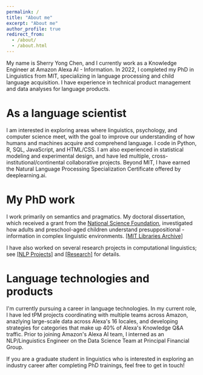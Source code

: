 ```yaml
---
permalink: /
title: "About me"
excerpt: "About me"
author_profile: true
redirect_from: 
  - /about/
  - /about.html
---
```



My name is Sherry Yong Chen, and I currently work as a Knowledge Engineer at Amazon Alexa AI - Information. In 2022, I completed my PhD in Linguistics from MIT, specializing in language processing and child language acquisition. I have experience in technical product management and data analyses for language products. 

As a language scientist
======
I am interested in exploring areas where linguistics, psychology, and computer science meet, with the goal to improve our understanding of how humans and machines acquire and comprehend language. I code in Python, R, SQL, JavaScript, and HTML/CSS. I am also experienced in statistical modeling and experimental design, and have led multiple, cross-institutional/continental collaborative projects. Beyond MIT, I have earned the Natural Language Processing Specialization Certificate offered by deeplearning.ai. 

My PhD work
======
I work primarily on semantics and pragmatics. My doctoral dissertation, which received a grant from the <a href="https://www.nsf.gov/awardsearch/showAward?AWD_ID=2140399">National Science Foundation</a>, investigated how adults and preschool-aged children understand presuppositional - information in complex linguistic environments. <a href="https://dspace.mit.edu/handle/1721.1/147224">[MIT Libraries Archive]</a>

I have also worked on several research projects in computational linguistics; see <a href="https://linguistsherry.github.io/nlp/">[NLP Projects]</a> and <a href="https://linguistsherry.github.io/research/">[Research]</a> for details. 

Language technologies and products
======
I'm currently pursuing a career in language technologies. In my current role, I have led tPM projects coordinating with multiple teams across Amazon,  anazlying large-scale data across Alexa's 16 locales, and developing strategies for categories that make up 40% of Alexa's Knowledge Q&A traffic. Prior to joining Amazon's Alexa AI team, I interned as an NLP/Linguistics Engineer on the Data Science Team at Principal Financial Group. 

If you are a graduate student in linguistics who is interested in exploring an industry career after completing PhD trainings, feel free to get in touch! 




